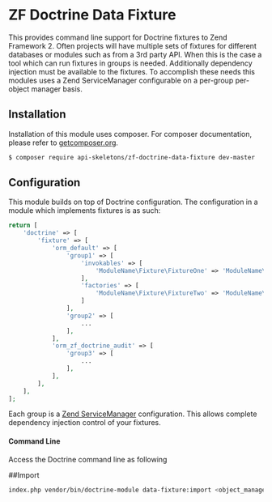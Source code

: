 ZF Doctrine Data Fixture
========================

This provides command line support for Doctrine fixtures to Zend Framework 2.
Often projects will have multiple sets of fixtures for different databases or modules such as
from a 3rd party API.  When this is the case a tool which can run fixtures in groups is needed.
Additionally dependency injection must be available to the fixtures.  To accomplish these needs
this modules uses a Zend ServiceManager configurable on a per-group per-object manager basis.


Installation
------------

Installation of this module uses composer. For composer documentation, please refer to
[getcomposer.org](http://getcomposer.org/).

```sh
$ composer require api-skeletons/zf-doctrine-data-fixture dev-master
```


Configuration
--------------

This module builds on top of Doctrine configuration.  The configuration in a module which implements
fixtures is as such:

```php
return [
    'doctrine' => [
        'fixture' => [
            'orm_default' => [
                'group1' => [
                    'invokables' => [
                        'ModuleName\Fixture\FixtureOne' => 'ModuleName\Fixture\FixtureOne',
                    ],
                    'factories' => [
                        'ModuleName\Fixture\FixtureTwo' => 'ModuleName\Fixture\FixtureTwoFactory',
                    ]
                ],
                'group2' => [
                    ...
                ],
            ],
            'orm_zf_doctrine_audit' => [
                'group3' => [
                    ...
                ],
            ],
        ],
    ],
];
```

Each group is a [Zend ServiceManager](http://framework.zend.com/manual/current/en/in-depth-guide/services-and-servicemanager.html)
configuration.  This allows complete dependency injection control of your fixtures.


#### Command Line
Access the Doctrine command line as following

##Import
```sh
index.php vendor/bin/doctrine-module data-fixture:import <object_manager> <group>
```
